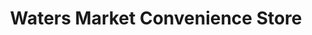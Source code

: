 ---
title: "Waters Market Convenience Store"
url: /savannah/waters-market-convenience-store/
shop: Lebensmittel
---
